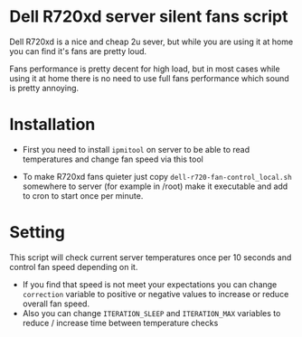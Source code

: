 # Dell R720xd server silent fans script

Dell R720xd is a nice and cheap 2u sever, but while you are using it at home you can find it's fans are pretty loud.

Fans performance is pretty decent for high load, but in most cases while using it at home there is no need to use full fans performance which sound is pretty annoying.

# Installation
- First you need to install `ipmitool` on server to be able to read temperatures and change fan speed via this tool

- To make R720xd fans quieter just copy `dell-r720-fan-control_local.sh` somewhere to server (for example in /root) make it executable and add to cron to start once per minute.

# Setting
This script will check current server temperatures once per 10 seconds and control fan speed depending on it.

- If you find that speed is not meet your expectations you can change `correction` variable to positive or negative values to increase or reduce overall fan speed.
- Also you can change `ITERATION_SLEEP` and `ITERATION_MAX` variables to reduce / increase time between temperature checks
